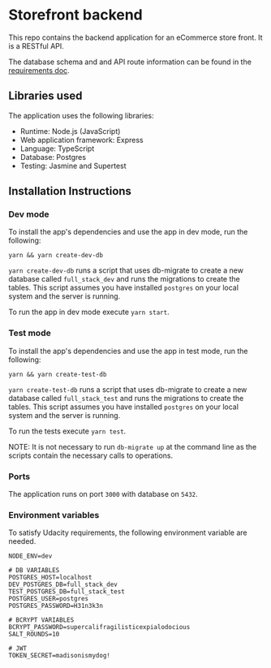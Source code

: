 # Storefront backend
This repo contains the backend application for an eCommerce store front. It is a RESTful API.

The database schema and and API route information can be found in the [requirements doc](REQUIREMENTS.md).
## Libraries used
The application uses the following libraries: 
* Runtime: Node.js (JavaScript)
* Web application framework: Express
* Language: TypeScript 
* Database: Postgres
* Testing: Jasmine and Supertest

## Installation Instructions
### Dev mode
To install the app's dependencies and use the app in dev mode, run the following: 

`yarn && yarn create-dev-db` 

`yarn create-dev-db` runs a script that uses db-migrate to create a new database called `full_stack_dev` and runs the migrations to create the tables. This script assumes you have installed `postgres` on your local system and the server is running.

To run the app in dev mode execute `yarn start`.
### Test mode
To install the app's dependencies and use the app in test mode, run the following:

`yarn && yarn create-test-db`

`yarn create-test-db` runs a script that uses db-migrate to create a new database called `full_stack_test` and runs the migrations to create the tables. This script assumes you have installed `postgres` on your local system and the server is running.

To run the tests execute `yarn test`.

NOTE: It is not necessary to run `db-migrate up` at the command line as the scripts contain the necessary calls to operations. 

### Ports
The application runs on port `3000` with database on `5432`.

### Environment variables 
To satisfy Udacity requirements, the following environment variable are needed.
```
NODE_ENV=dev

# DB VARIABLES
POSTGRES_HOST=localhost
DEV_POSTGRES_DB=full_stack_dev
TEST_POSTGRES_DB=full_stack_test
POSTGRES_USER=postgres
POSTGRES_PASSWORD=H31n3k3n

# BCRYPT VARIABLES
BCRYPT_PASSWORD=supercalifragilisticexpialodocious
SALT_ROUNDS=10

# JWT
TOKEN_SECRET=madisonismydog!
```
